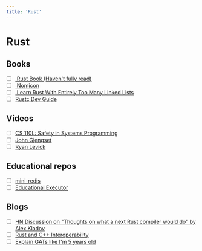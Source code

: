 ```yaml
---
title: 'Rust'
---
```


# Rust

## Books

-   [ ] [ Rust Book (Haven't fully read) ](https://doc.rust-lang.org/book/)
-   [ ] [ Nomicon ](https://doc.rust-lang.org/nomicon/)
-   [ ] [ Learn Rust With Entirely Too Many Linked Lists ](https://rust-unofficial.github.io/too-many-lists/index.html)
-   [ ] [Rustc Dev Guide](https://rustc-dev-guide.rust-lang.org/index.html)

## Videos

-   [ ] [CS 110L: Safety in Systems Programming](https://reberhardt.com/cs110l/spring-2020/)
-   [ ] [John Gjengset](https://www.youtube.com/c/JonGjengset/about)
-   [ ] [Ryan Levick](https://www.youtube.com/c/RyanLevicksVideos)

## Educational repos

-   [ ] [mini-redis](https://github.com/tokio-rs/mini-redis/)
-   [ ] [Educational Executor](https://github.com/mgattozzi/whorl)

## Blogs

-   [ ] [HN Discussion on "Thoughts on what a next Rust compiler would do" by Alex Kladov](https://news.ycombinator.com/item?id=34537969)
-   [ ] [Rust and C++ Interoperability](https://news.ycombinator.com/item?id=33590308)
-   [ ] [Explain GATs like I'm 5 years old](https://news.ycombinator.com/item?id=33504650)
